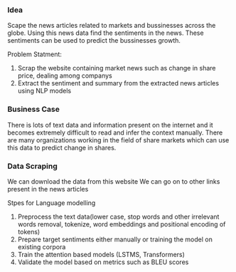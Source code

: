 ### Idea
Scape the news articles related to markets and bussinesses across the globe. Using this news data find the sentiments in the news.
These sentiments can be used to predict the bussinesses growth.

Problem Statment:
1) Scrap the website containing market news such as change in share price, dealing among companys
2) Extract the sentiment and summary from the extracted news articles using NLP models


### Business Case
There is lots of text data and information present on the internet and it becomes extremely difficult to read and infer the context manually. There are many organizations working in the field of share markets which can use this data to predict change in shares. 

### Data Scraping
We can download the data from this website 
We can go on to other links present in the news articles

Stpes for Language modelling
1) Preprocess the text data(lower case, stop words and other irrelevant words removal, tokenize, word embeddings and positional encoding of tokens)
2) Prepare target sentiments either manually or training the model on existing corpora
3) Train the attention based models (LSTMS, Transformers)
4) Validate the model based on metrics such as BLEU scores